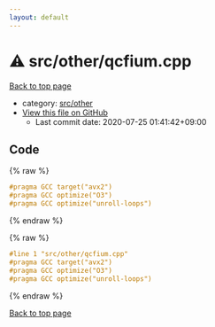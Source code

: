 ```yaml
---
layout: default
---
```


<!-- mathjax config similar to math.stackexchange -->
<script type="text/javascript" async
  src="https://cdnjs.cloudflare.com/ajax/libs/mathjax/2.7.5/MathJax.js?config=TeX-MML-AM_CHTML">
</script>
<script type="text/x-mathjax-config">
  MathJax.Hub.Config({
    TeX: { equationNumbers: { autoNumber: "AMS" }},
    tex2jax: {
      inlineMath: [ ['$','$'] ],
      processEscapes: true
    },
    "HTML-CSS": { matchFontHeight: false },
    displayAlign: "left",
    displayIndent: "2em"
  });
</script>

<script type="text/javascript" src="https://cdnjs.cloudflare.com/ajax/libs/jquery/3.4.1/jquery.min.js"></script>
<script src="https://cdn.jsdelivr.net/npm/jquery-balloon-js@1.1.2/jquery.balloon.min.js" integrity="sha256-ZEYs9VrgAeNuPvs15E39OsyOJaIkXEEt10fzxJ20+2I=" crossorigin="anonymous"></script>
<script type="text/javascript" src="../../../assets/js/copy-button.js"></script>
<link rel="stylesheet" href="../../../assets/css/copy-button.css" />


# :warning: src/other/qcfium.cpp

<a href="../../../index.html">Back to top page</a>

* category: <a href="../../../index.html#6ac66477c69bbef458332953ecd7cbb0">src/other</a>
* <a href="{{ site.github.repository_url }}/blob/master/src/other/qcfium.cpp">View this file on GitHub</a>
    - Last commit date: 2020-07-25 01:41:42+09:00




## Code

<a id="unbundled"></a>
{% raw %}
```cpp
#pragma GCC target("avx2")
#pragma GCC optimize("O3")
#pragma GCC optimize("unroll-loops")
```
{% endraw %}

<a id="bundled"></a>
{% raw %}
```cpp
#line 1 "src/other/qcfium.cpp"
#pragma GCC target("avx2")
#pragma GCC optimize("O3")
#pragma GCC optimize("unroll-loops")

```
{% endraw %}

<a href="../../../index.html">Back to top page</a>


